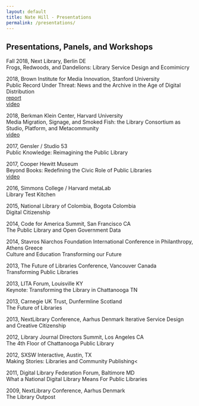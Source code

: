 ```yaml
---
layout: default
title: Nate Hill - Presentations
permalink: /presentations/
---
```


## Presentations, Panels, and Workshops

Fall 2018, Next Library, Berlin DE  
Frogs, Redwoods, and Dandelions: Library Service Design and Ecomimicry

2018, Brown Institute for Media Innovation, Stanford University  
Public Record Under Threat: News and the Archive in the Age of Digital Distribution   
[report](https://academiccommons.columbia.edu/catalog/ac:6q573n5tcn)  
[video](https://www.youtube.com/watch?v=TW0jSjYupvU)  

2018, Berkman Klein Center, Harvard University  
Media Migration, Signage, and Smoked Fish: the Library Consortium as Studio, Platform, and Metacommunity  
[video](https://www.youtube.com/watch?v=PKny9ym-9Do)

2017, Gensler / Studio 53  
Public Knowledge: Reimagining the Public Library

2017, Cooper Hewitt Museum  
Beyond Books: Redefining the Civic Role of Public Libraries  
[video](https://www.youtube.com/watch?v=BQJLkKy9qNQ)

2016, Simmons College / Harvard metaLab  
Library Test Kitchen

2015, National Library of Colombia, Bogota Colombia  
Digital Citizenship

2014, Code for America Summit, San Francisco CA  
The Public Library and Open Government Data

2014, Stavros Niarchos Foundation International Conference in Philanthropy, Athens Greece  
Culture and Education Transforming our Future

2013, The Future of Libraries Conference, Vancouver Canada  
Transforming Public Libraries

2013, LITA Forum, Louisville KY  
Keynote: Transforming the Library in Chattanooga TN

2013, Carnegie UK Trust, Dunfermline Scotland  
The Future of Libraries

2013, NextLibrary Conference, Aarhus Denmark
Iterative Service Design and Creative Citizenship

2012, Library Journal Directors Summit, Los Angeles CA  
The 4th Floor of Chattanooga Public Library

2012, SXSW Interactive, Austin, TX  
Making Stories: Libraries and Community Publishing<

2011, Digital Library Federation Forum, Baltimore MD  
What a National Digital Library Means For Public Libraries

2009, NextLibrary Conference, Aarhus Denmark  
The Library Outpost
